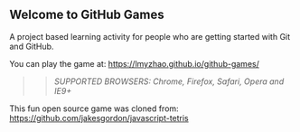 ## Welcome to GitHub Games

A project based learning activity for people who are getting started with Git and GitHub.

You can play the game at: https://lmyzhao.github.io/github-games/

>> _*SUPPORTED BROWSERS*: Chrome, Firefox, Safari, Opera and IE9+_

This fun open source game was cloned from: https://github.com/jakesgordon/javascript-tetris
